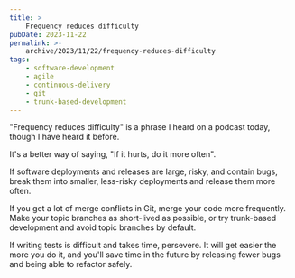 ```yaml
---
title: >
    Frequency reduces difficulty
pubDate: 2023-11-22
permalink: >-
    archive/2023/11/22/frequency-reduces-difficulty
tags:
    - software-development
    - agile
    - continuous-delivery
    - git
    - trunk-based-development
---
```


"Frequency reduces difficulty" is a phrase I heard on a podcast today, though I have heard it before.

It's a better way of saying, "If it hurts, do it more often".

If software deployments and releases are large, risky, and contain bugs, break them into smaller, less-risky deployments and release them more often.

If you get a lot of merge conflicts in Git, merge your code more frequently. Make your topic branches as short-lived as possible, or try trunk-based development and avoid topic branches by default.

If writing tests is difficult and takes time, persevere. It will get easier the more you do it, and you'll save time in the future by releasing fewer bugs and being able to refactor safely.
